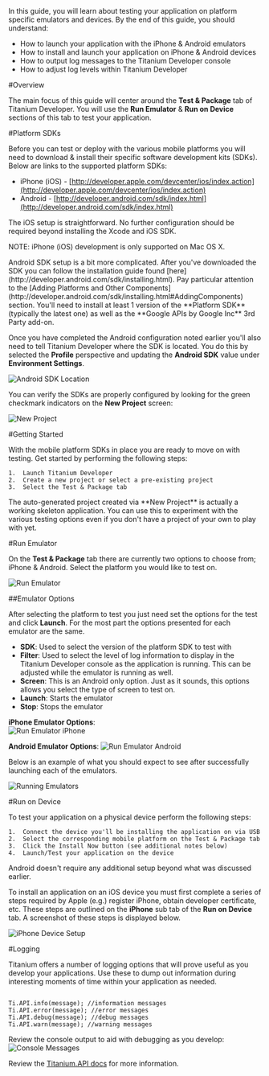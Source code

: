 <summary>
In this guide, you will learn about testing your application on platform specific emulators and devices.
By the end of this guide, you should understand:

* How to launch your application with the iPhone & Android emulators
* How to install and launch your application on iPhone & Android devices
* How to output log messages to the Titanium Developer console
* How to adjust log levels within Titanium Developer
</summary>

#Overview

The main focus of this guide will center around the **Test & Package** tab of Titanium Developer.  You will use the **Run Emulator** & **Run on Device** sections of this tab to test your application.

#Platform SDKs

Before you can test or deploy with the various mobile platforms you will need to download & install their specific software development kits (SDKs).  Below are links to the supported platform SDKs:

* iPhone (iOS) - [http://developer.apple.com/devcenter/ios/index.action](http://developer.apple.com/devcenter/ios/index.action)
* Android - [http://developer.android.com/sdk/index.html](http://developer.android.com/sdk/index.html)

<note>
The iOS setup is straightforward.  No further configuration should be required beyond installing the Xcode and iOS SDK.

NOTE: iPhone (iOS) development is only supported on Mac OS X.
</note>

<note>
Android SDK setup is a bit more complicated.  After you've downloaded the SDK you can follow the installation guide found [here](http://developer.android.com/sdk/installing.html).  Pay particular attention to the [Adding Platforms and Other Components](http://developer.android.com/sdk/installing.html#AddingComponents) section.  You'll need to install at least 1 version of the **Platform SDK** (typically the latest one) as well as the **Google APIs by Google Inc** 3rd Party add-on.
</note>

Once you have completed the Android configuration noted earlier you'll also need to tell Titanium Developer where the SDK is located.  You do this by selected the **Profile** perspective and updating the **Android SDK** value under **Environment Settings**.

![Android SDK Location](http://developer.appcelerator.com.s3.amazonaws.com/documentation-examples/environment_settings.png "Android SDK Location")


You can verify the SDKs are properly configured by looking for the green checkmark indicators on the **New Project** screen:

![New Project](http://developer.appcelerator.com.s3.amazonaws.com/documentation-examples/new_project.png "New Project")

#Getting Started

With the mobile platform SDKs in place you are ready to move on with testing.  Get started by performing the following steps:
    
    1.  Launch Titanium Developer
    2.  Create a new project or select a pre-existing project
    3.  Select the Test & Package tab

<note>
The auto-generated project created via **New Project** is actually a working skeleton application.  You can use this to experiment with the various testing options even if you don't have a project of your own to play with yet.
</note>

#Run Emulator

On the **Test & Package** tab there are currently two options to choose from; iPhone & Android.  Select the platform you would like to test on.

![Run Emulator](http://developer.appcelerator.com.s3.amazonaws.com/documentation-examples/run_emulator.png "Run Emulator")

##Emulator Options

After selecting the platform to test you just need set the options for the test and click **Launch**.  For the most part the options presented for each emulator are the same.

* **SDK**: Used to select the version of the platform SDK to test with
* **Filter**: Used to select the level of log information to display in the Titanium Developer console as the application is running.  This can be adjusted while the emulator is running as well.
* **Screen**: This is an Android only option.  Just as it sounds, this options allows you select the type of screen to test on.
* **Launch**: Starts the emulator
* **Stop**: Stops the emulator

**iPhone Emulator Options**:    
![Run Emulator iPhone](http://developer.appcelerator.com.s3.amazonaws.com/documentation-examples/run_emulator_options_iphone.png "Run Emulator iPhone")

**Android Emulator Options**:
![Run Emulator Android](http://developer.appcelerator.com.s3.amazonaws.com/documentation-examples/run_emulator_options_android.png "Run Emulator Android")

Below is an example of what you should expect to see after successfully launching each of the emulators.

![Running Emulators](http://developer.appcelerator.com.s3.amazonaws.com/documentation-examples/running_emulators.png "Running Emulators")

#Run on Device

To test your application on a physical device perform the following steps:

    1.  Connect the device you'll be installing the application on via USB
    2.  Select the corresponding mobile platform on the Test & Package tab
    3.  Click the Install Now button (see additional notes below)
    4.  Launch/Test your application on the device
    
<note>
Android doesn't require any additional setup beyond what was discussed earlier.

To install an application on an iOS device you must first complete a series of steps required by Apple (e.g.) register iPhone, obtain developer certificate, etc.  These steps are outlined on the **iPhone** sub tab of the **Run on Device** tab.  A screenshot of these steps is displayed below.
</note>

![iPhone Device Setup](http://developer.appcelerator.com.s3.amazonaws.com/documentation-examples/run_on_iphone.png "iPhone Device Setup")

#Logging

Titanium offers a number of logging options that will prove useful as you develop your applications.  Use these to dump out information during interesting moments of time within your application as needed.

<code type="javascript">
Ti.API.info(message); //information messages
Ti.API.error(message); //error messages
Ti.API.debug(message); //debug messages
Ti.API.warn(message); //warning messages
</code>

Review the console output to aid with debugging as you develop:
![Console Messages](http://developer.appcelerator.com.s3.amazonaws.com/documentation-examples/emulator_console_log.png "Console Messages")


Review the [Titanium.API docs](http://developer.appcelerator.com/apidoc/mobile/latest/Titanium.API-module) for more information.
